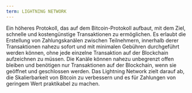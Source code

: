 ```yaml
---
term: LIGHTNING NETWORK
---
```


Ein höheres Protokoll, das auf dem Bitcoin-Protokoll aufbaut, mit dem Ziel, schnelle und kostengünstige Transaktionen zu ermöglichen. Es erlaubt die Erstellung von Zahlungskanälen zwischen Teilnehmern, innerhalb derer Transaktionen nahezu sofort und mit minimalen Gebühren durchgeführt werden können, ohne jede einzelne Transaktion auf der Blockchain aufzeichnen zu müssen. Die Kanäle können nahezu unbegrenzt offen bleiben und benötigen nur Transaktionen auf der Blockchain, wenn sie geöffnet und geschlossen werden. Das Lightning Network zielt darauf ab, die Skalierbarkeit von Bitcoin zu verbessern und es für Zahlungen von geringem Wert praktikabel zu machen.